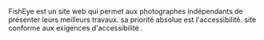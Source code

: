 FishEye est un site web qui permet aux photographes indépendants de présenter leurs meilleurs travaux.
sa priorité absolue est l'accessibilité. site conforme aux exigences d'accessibilité .